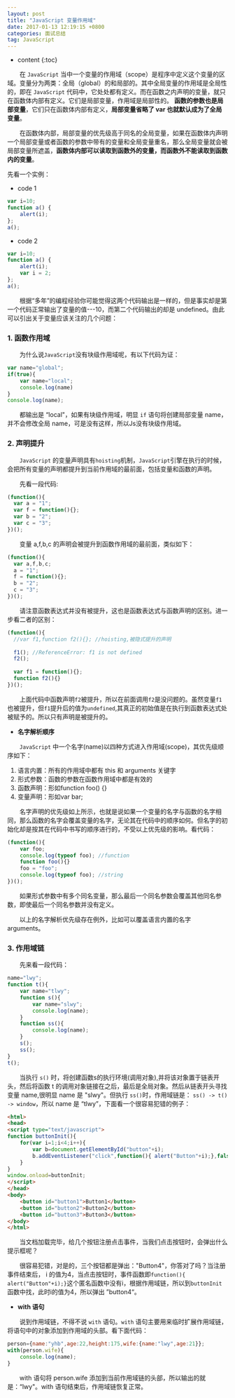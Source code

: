 ```yaml
---
layout: post
title: "JavaScript 变量作用域"
date: 2017-01-13 12:19:15 +0800
categories: 面试总结
tag: JavaScript
---
```


* content
{:toc}


　　在 ```JavaScript``` 当中一个变量的作用域（scope）是程序中定义这个变量的区域。变量分为两类：全局（global）的和局部的。其中全局变量的作用域是全局性的，即在 ```JavaScript``` 代码中，它处处都有定义。而在函数之内声明的变量，就只在函数体内部有定义。它们是局部变量，作用域是局部性的。 **函数的参数也是局部变量**，它们只在函数体内部有定义，**局部变量省略了 var 也就默认成为了全局变量**。

　　在函数体内部，局部变量的优先级高于同名的全局变量，如果在函数体内声明一个局部变量或者函数的参数中带有的变量和全局变量重名，那么全局变量就会被局部变量所遮盖，**函数体内部可以读取到函数外的变量，而函数外不能读取到函数内的变量**。<!-- more -->

先看一个实例：

+ code 1

```js
var i=10;   
function a() {   
    alert(i);   
};   
a();  
```

+ code 2

```js
var i=10;   
function a() {   
    alert(i);   
    var i = 2;   
};   
a();   
```

　　根据“多年”的编程经验你可能觉得这两个代码输出是一样的，但是事实却是第一个代码正常输出了变量的值---10，而第二个代码输出的却是 undefined。由此可以引出关于变量应该关注的几个问题：

### 1. 函数作用域

　　为什么说```JavaScript```没有块级作用域呢，有以下代码为证：

```js
var name="global";  
if(true){  
    var name="local";  
    console.log(name)  
}  
console.log(name);  
```

　　都输出是 “local"，如果有块级作用域，明显 ```if``` 语句将创建局部变量 name，并不会修改全局 name，可是没有这样，所以Js没有块级作用域。

### 2. 声明提升

　　```JavaScript``` 的变量声明具有```hoisting```机制，```JavaScript```引擎在执行的时候，会把所有变量的声明都提升到当前作用域的最前面，包括变量和函数的声明。

　　先看一段代码:

```js
(function(){
  var a = "1";
  var f = function(){};
  var b = "2";
  var c = "3";
})();
```

　　变量 a,f,b,c 的声明会被提升到函数作用域的最前面，类似如下：

```js
(function(){
  var a,f,b,c;
  a = "1";
  f = function(){};
  b = "2";
  c = "3";
})();
```

　　请注意函数表达式并没有被提升，这也是函数表达式与函数声明的区别。进一步看二者的区别：

```js
(function(){
  //var f1,function f2(){}; //hoisting,被隐式提升的声明
 
  f1(); //ReferenceError: f1 is not defined
  f2();
 
  var f1 = function(){};
  function f2(){}
})();
```

　　上面代码中函数声明```f2```被提升，所以在前面调用```f2```是没问题的。虽然变量```f1```也被提升，但```f1```提升后的值为```undefined```,其真正的初始值是在执行到函数表达式处被赋予的。所以只有声明是被提升的。

+ **名字解析顺序**

　　```JavaScript``` 中一个名字(name)以四种方式进入作用域(scope)，其优先级顺序如下：

1. 语言内置：所有的作用域中都有 this 和 arguments 关键字
2. 形式参数：函数的参数在函数作用域中都是有效的
3. 函数声明：形如function foo() {}
4. 变量声明：形如var bar;

　　名字声明的优先级如上所示，也就是说如果一个变量的名字与函数的名字相同，那么函数的名字会覆盖变量的名字，无论其在代码中的顺序如何。但名字的初始化却是按其在代码中书写的顺序进行的，不受以上优先级的影响。看代码：

```js
(function(){
    var foo;
    console.log(typeof foo); //function
    function foo(){}
    foo = "foo";
    console.log(typeof foo); //string
})();
```

　　如果形式参数中有多个同名变量，那么最后一个同名参数会覆盖其他同名参数，即使最后一个同名参数并没有定义。
  
　　以上的名字解析优先级存在例外，比如可以覆盖语言内置的名字arguments。

### 3. 作用域链

　　先来看一段代码：

```js
name="lwy";  
function t(){  
    var name="tlwy";  
    function s(){  
        var name="slwy";  
        console.log(name);  
    }  
    function ss(){  
        console.log(name);  
    }  
    s();  
    ss();  
}  
t();  
```

　　当执行 ```s()``` 时，将创建函数s的执行环境(调用对象),并将该对象置于链表开头，然后将函数 t 的调用对象链接在之后，最后是全局对象。然后从链表开头寻找变量 name,很明显 name 是 "slwy"。但执行 ```ss()```时，作用域链是： ```ss() -> t() -> window```，所以 name 是 “tlwy”，下面看一个很容易犯错的例子：

```html
<html>  
<head>  
<script type="text/javascript">  
function buttonInit(){  
    for(var i=1;i<4;i++){  
        var b=document.getElementById("button"+i);  
        b.addEventListener("click",function(){ alert("Button"+i);},false);  
    }  
}  
window.onload=buttonInit;  
</script>  
</head>  
<body>  
    <button id="button1">Button1</button>  
    <button id="button2">Button2</button>  
    <button id="button3">Button3</button>  
</body>  
</html>  
```

　　当文档加载完毕，给几个按钮注册点击事件，当我们点击按钮时，会弹出什么提示框呢？

　　很容易犯错，对是的，三个按钮都是弹出："Button4"，你答对了吗？当注册事件结束后， i 的值为4，当点击按钮时，事件函数即```function(){ alert("Button"+i);}```这个匿名函数中没有i，根据作用域链，所以到```buttonInit```函数中找，此时i的值为4，所以弹出 ”button4“。

+ **with 语句**

　　说到作用域链，不得不说 ```with``` 语句。```with``` 语句主要用来临时扩展作用域链，将语句中的对象添加到作用域的头部。看下面代码：

```js
person={name:"yhb",age:22,height:175,wife:{name:"lwy",age:21}};  
with(person.wife){  
    console.log(name);  
}  
```

　　with 语句将 person.wife 添加到当前作用域链的头部，所以输出的就是：“lwy"。with 语句结束后，作用域链恢复正常。
